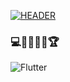 [![HEADER](https://github.com/Bunyood/Bunyood/blob/main/assets/images.png)](https://github.com/)

### 💻👨🏻‍💻🥇🏆

![Flutter](https://img.shields.io/badge/-Telegram-ffffff?style=for-the-badge&logo=Flutter-000000)
